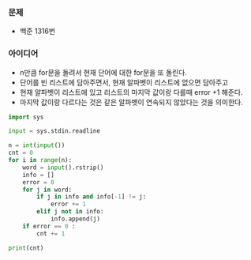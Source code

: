 ### 문제
* 백준 1316번 

### 아이디어
* n만큼 for문을 돌려서 현재 단어에 대한 for문을 또 돌린다.
* 단어를 빈 리스트에 담아주면서, 현재 알파벳이 리스트에 없으면 담아주고 
* 현재 알파벳이 리스트에 있고 리스트의 마지막 값이랑 다를때 error +1 해준다. 
* 마지막 값이랑 다르다는 것은 같은 알파벳이 연속되지 않았다는 것을 의미한다.

```python
import sys

input = sys.stdin.readline

n = int(input())
cnt = 0
for i in range(n):
    word = input().rstrip()
    info = []
    error = 0
    for j in word:
        if j in info and info[-1] != j:
            error += 1
        elif j not in info:
            info.append(j)
    if error == 0 :
        cnt += 1

print(cnt)

```
